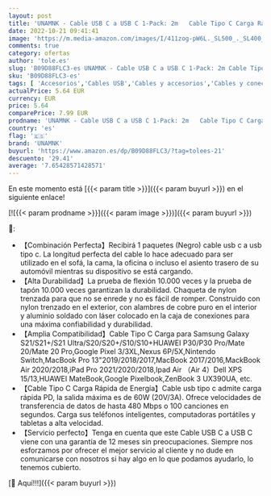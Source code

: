 ```yaml
---
layout: post
title: 'UNAMNK - Cable USB C a USB C 1-Pack: 2m   Cable Tipo C Carga Rápida de Energía Nylon Duradero Trenzado para Macbook  MacBook Air  iPad Pro 2020  Xiaomi Mi10  Samsung S21 S20  Huawei P40  Negro '
date: 2022-10-21 09:41:41
image: 'https://m.media-amazon.com/images/I/411zog-pW6L._SL500_._SL400_.jpg'
comments: true
category: ofertas
author: 'tole.es'
slug: 'B09D88FLC3-es UNAMNK - Cable USB C a USB C 1-Pack: 2m Cable Tipo C Carga...'
sku: 'B09D88FLC3-es'
tags: [ 'Accesorios','Cables USB','Cables y accesorios','Cables y conectores','Informática','ipad','unamnk','🇪🇸', ]
actualPrice: 5.64 EUR
currency: EUR
price: 5.64
comparePrice: 7.99 EUR
prodname: 'UNAMNK - Cable USB C a USB C 1-Pack: 2m   Cable Tipo C Carga Rápida de Energía Nylon Duradero Trenzado para Macbook  MacBook Air  iPad Pro 2020  Xiaomi Mi10  Samsung S21 S20  Huawei P40  Negro '
country: 'es'
flag: '🇪🇸'
brand: 'UNAMNK'
buyurl: 'https://www.amazon.es/dp/B09D88FLC3/?tag=tolees-21'
descuento: '29.41'
average: '7.65428571428571'
---
```


En este momento está [{{< param title >}}]({{< param buyurl >}}) en el siguiente enlace!

[![{{< param prodname >}}]({{< param image >}})]({{< param buyurl >}})

🔎:

- 【Combinación Perfecta】Recibirá 1 paquetes (Negro) cable usb c a usb tipo c. La longitud perfecta del cable lo hace adecuado para ser utilizado en el sofá, la cama, la oficina o incluso el asiento trasero de su automóvil mientras su dispositivo se está cargando.
- 【Alta Durabilidad】La prueba de flexión 10.000 veces y la prueba de tapón 10.000 veces garantizan la durabilidad. Chaqueta de nylon trenzada para que no se enrede y no es fácil de romper. Construido con nylon trenzado en el exterior, con alambres de cobre puro en el interior y aluminio soldado con láser colocado en la caja de conexiones para una máxima confiabilidad y durabilidad.
- 【Amplia Compatibilidad】Cable Tipo C Carga para Samsung Galaxy S21/S21+/S21 Ultra/S20/S20+/S10/S10+HUAWEI P30/P30 Pro/Mate 20/Mate 20 Pro,Google Pixel 3/3XL,Nexus 6P/5X,Nintendo Switch,MacBook Pro 13"2019/2018/2017,MacBook 2017/2016,MackBook Air 2020/2018,iPad Pro 2021/2020/2018,Ipad Air （Air 4）Dell XPS 15/13,HUAWEI MateBook,Google Pixelbook,ZenBook 3 UX390UA, etc.
- 【Cable Tipo C Carga Rápida de Energía】Cable usb tipo c admite carga rápida PD, la salida máxima es de 60W (20V/3A). Ofrece velocidades de transferencia de datos de hasta 480 Mbps o 100 canciones en segundos. Carga sus teléfonos inteligentes, computadoras portátiles y tabletas a alta velocidad.
- 【Servicio perfecto】Tenga en cuenta que este Cable USB C a USB C viene con una garantía de 12 meses sin preocupaciones. Siempre nos esforzamos por ofrecer el mejor servicio al cliente y no dude en comunicarse con nosotros si hay algo en lo que podamos ayudarlo, lo tenemos cubierto.

[🛒 Aquí!!!]({{< param buyurl >}})
